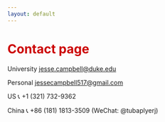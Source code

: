 ```yaml
---
layout: default
---
```


<h1 style="color: #cc0000;">Contact page</h1>

<p>
  University
  <i class="fa fa-envelope"></i>
  <a href="mailto:jesse.campbell@duke.edu">jesse.campbell@duke.edu</a>
</p>

<p>
Personal
  <i class="fa fa-envelope"></i>
  <a href="mailto:jessecampbell517@gmail.com">jessecampbell517@gmail.com</a>
</p>

<p>
US
  <span class="icon">📞</span>
      +1 (321) 732-9362
</p>

<p>
China
  <span class="icon">📞</span>
      +86 (181) 1813-3509 (WeChat: @tubaplyerj)
</p>
